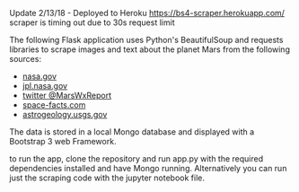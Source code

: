 Update 2/13/18 - Deployed to Heroku https://bs4-scraper.herokuapp.com/ scraper is timing out due to 30s request limit

The following Flask application uses Python's BeautifulSoup and requests libraries to scrape images and text about the planet Mars from the following sources:

* [nasa.gov](https://mars.nasa.gov/news/)
* [jpl.nasa.gov](https://www.jpl.nasa.gov/spaceimages/?search=&category=Mars)
* [twitter @MarsWxReport](https://twitter.com/marswxreport?lang=en)
* [space-facts.com](http://space-facts.com/mars/)
* [astrogeology.usgs.gov](https://astrogeology.usgs.gov/search/results?q=hemisphere+enhanced&k1=target&v1=Mars)

The data is stored in a local Mongo database and displayed with a Bootstrap 3 web Framework.

to run the app, clone the repository and run app.py with the required dependencies installed and have Mongo running. Alternatively you can run just the scraping code with the jupyter notebook file.
